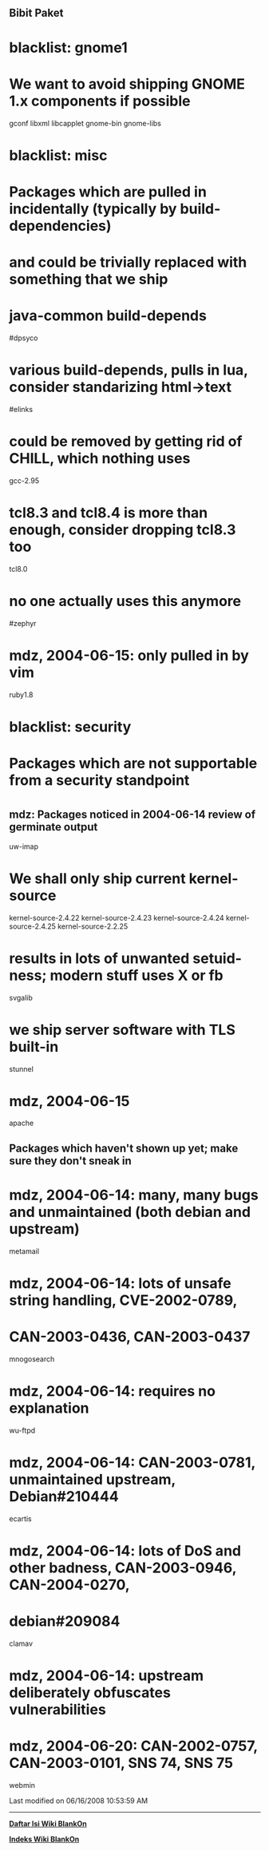 ## Bibit Paket

# blacklist: gnome1
# We want to avoid shipping GNOME 1.x components if possible
gconf
libxml
libcapplet
gnome-bin
gnome-libs
# blacklist: misc
# Packages which are pulled in incidentally (typically by build-dependencies)
# and could be trivially replaced with something that we ship
# java-common build-depends
#dpsyco
# various build-depends, pulls in lua, consider standarizing html->text
#elinks
# could be removed by getting rid of CHILL, which nothing uses
gcc-2.95
# tcl8.3 and tcl8.4 is more than enough, consider dropping tcl8.3 too
tcl8.0
# no one actually uses this anymore
#zephyr
# mdz, 2004-06-15: only pulled in by vim
ruby1.8
# blacklist: security
#
# Packages which are not supportable from a security standpoint
#
## mdz: Packages noticed in 2004-06-14 review of germinate output
uw-imap
# We shall only ship current kernel-source
kernel-source-2.4.22
kernel-source-2.4.23
kernel-source-2.4.24
kernel-source-2.4.25
kernel-source-2.2.25
# results in lots of unwanted setuid-ness; modern stuff uses X or fb
svgalib
# we ship server software with TLS built-in
stunnel
# mdz, 2004-06-15
apache
## Packages which haven't shown up yet; make sure they don't sneak in
# mdz, 2004-06-14: many, many bugs and unmaintained (both debian and upstream)
metamail
# mdz, 2004-06-14: lots of unsafe string handling, CVE-2002-0789,
# CAN-2003-0436, CAN-2003-0437
mnogosearch
# mdz, 2004-06-14: requires no explanation
wu-ftpd
# mdz, 2004-06-14: CAN-2003-0781, unmaintained upstream, Debian#210444
ecartis
# mdz, 2004-06-14: lots of DoS and other badness, CAN-2003-0946, CAN-2004-0270,
# debian#209084
clamav
# mdz, 2004-06-14: upstream deliberately obfuscates vulnerabilities
# mdz, 2004-06-20: CAN-2002-0757, CAN-2003-0101, SNS 74, SNS 75
webmin

Last modified on 06/16/2008 10:53:59 AM
 
---
[**Daftar Isi Wiki BlankOn**](/DaftarIsi/README.md)
 
[**Indeks Wiki BlankOn**](/Indeks.md)
